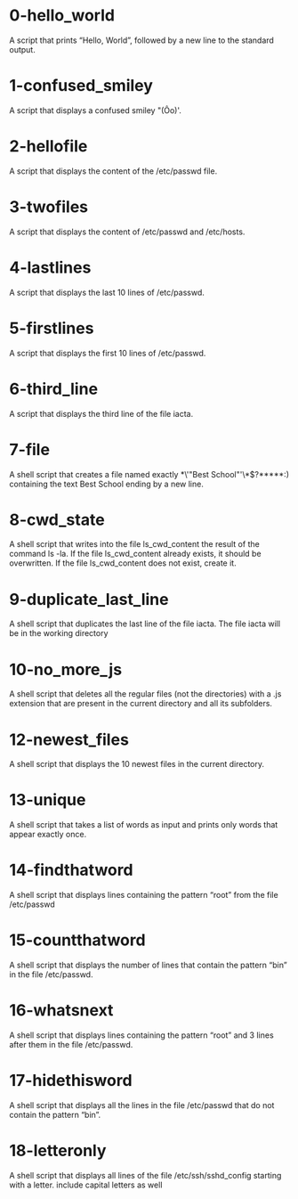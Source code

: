 # 0-hello_world 
A script that prints “Hello, World”, followed by a new line to the standard output.
# 1-confused_smiley 
A script that displays a confused smiley "\(Ôo\)\'.
# 2-hellofile 
A script that displays the content of the /etc/passwd file.
# 3-twofiles 
A script that displays the content of /etc/passwd and /etc/hosts.
# 4-lastlines 
A script that displays the last 10 lines of /etc/passwd.
# 5-firstlines 
A script that displays the first 10 lines of /etc/passwd.
# 6-third_line 
A script that displays the third line of the file iacta.
# 7-file
A shell script that creates a file named exactly \*\\'"Best School"\'\\*$\?\*\*\*\*\*:) containing the text Best School ending by a new line.
# 8-cwd_state 
A shell script that writes into the file ls_cwd_content the result of the command ls -la. If the file ls_cwd_content already exists, it should be overwritten. If the file ls_cwd_content does not exist, create it.
# 9-duplicate_last_line 
A shell script that duplicates the last line of the file iacta.
The file iacta will be in the working directory
# 10-no_more_js 
A shell script that deletes all the regular files (not the directories) with a .js extension that are present in the current directory and all its subfolders.
# 12-newest_files 
A shell script that displays the 10 newest files in the current directory.
# 13-unique 
A shell script that takes a list of words as input and prints only words that appear exactly once.
# 14-findthatword 
A shell script that displays lines containing the pattern “root” from the file /etc/passwd
# 15-countthatword 
A shell script that displays the number of lines that contain the pattern “bin” in the file /etc/passwd.
# 16-whatsnext 
A shell script that displays lines containing the pattern “root” and 3 lines after them in the file /etc/passwd.
# 17-hidethisword 
A shell script that displays all the lines in the file /etc/passwd that do not contain the pattern “bin”.
# 18-letteronly 
A shell script that displays all lines of the file /etc/ssh/sshd_config starting with a letter.
include capital letters as well
